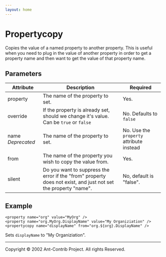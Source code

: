 ```yaml
---
layout: home
---
```

Propertycopy
============

Copies the value of a named property to another property. This is useful when you need to plug in the value of another property in order to get a property name and then want to get the value of that property name.

Parameters
----------

| Attribute         | Description                                                                                                    | Required                                 |
|-------------------|----------------------------------------------------------------------------------------------------------------|------------------------------------------|
| property          | The name of the property to set.                                                                               | Yes.                                     |
| override          | If the property is already set, should we change it's value. Can be `true` or `false`                          | No. Defaults to `false`                  |
| name *Deprecated* | The name of the property to set.                                                                               | No. Use the `property` attribute instead |
| from              | The name of the property you wish to copy the value from.                                                      | Yes.                                     |
| silent            | Do you want to suppress the error if the "from" property does not exist, and just not set the property "name". | No, default is "false".                  |

Example
-------

    <property name="org" value="MyOrg" />
    <property name="org.MyOrg.DisplayName" value="My Organiziation" />
    <propertycopy name="displayName" from="org.${org}.DisplayName" />

Sets `displayName` to "My Organiziation".

------------------------------------------------------------------------

Copyright © 2002 Ant-Contrib Project. All rights Reserved.
